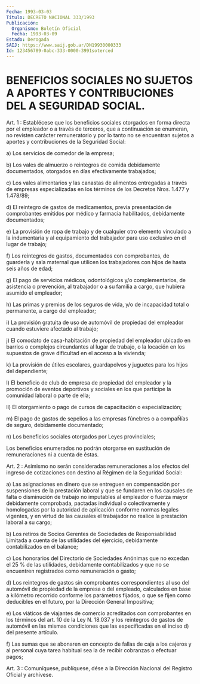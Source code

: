 ```yaml
---
Fecha: 1993-03-03
Título: DECRETO NACIONAL 333/1993
Publicación:
  Organismo: Boletín Oficial
  Fecha: 1993-03-09
Estado: Derogada
SAIJ: https://www.saij.gob.ar/DN19930000333
Id: 123456789-0abc-333-0000-3991soterced
---
```

# BENEFICIOS SOCIALES NO SUJETOS A APORTES Y CONTRIBUCIONES DEL A SEGURIDAD SOCIAL.

<a id="1"></a>
Art.  1 : Establécese que los beneficios sociales otorgados en forma directa  por  el  empleador  o  a  través  de terceros, que a continuación se enumeran, no revisten carácter remuneratorio  y por lo tanto no se encuentran sujetos a aportes y contribuciones de  la Seguridad Social:

a) Los servicios de comedor de la empresa;

b)  Los  vales  de  almuerzo  o  reintegros  de comida debidamente documentados,   otorgados  en  días  efectivamente  trabajados;

c) Los vales alimentarios  y  las canastas de alimentos entregadas a  través de  empresas  especializadas  en  los  términos  de  los Decretos Nros. 1.477 y 1.478/89;

d) El reintegro de gastos  de medicamentos, previa presentación de comprobantes  emitidos  por  médico    y    farmacia   habilitados, debidamente documentados;

e)  La  provisión de ropa de trabajo y de cualquier otro  elemento vinculado a la indumentaria y al equipamiento del trabajador para uso exclusivo en el lugar de trabajo;

f) Los reintegros  de  gastos,  documentados  con comprobantes, de guardería y sala maternal que utilicen los trabajadores  con  hijos de hasta seis años de edad;

g) El pago de servicios médicos, odontológicos y/o complementarios,  de asistencia o prevención, al trabajador o a  su familia a cargo, que hubiera asumido el empleador;

h) Las primas y premios de los seguros de vida, y/o de incapacidad  total  o  permanente,  a  cargo  del  empleador;

i) La provisión gratuita  de  uso  de  automóvil  de propiedad del empleador cuando estuviere afectado al trabajo;

j)  El  comodato  de  casa-habitación  de propiedad del  empleador ubicado en barrios o complejos circundantes  al lugar de trabajo, o la locación en los supuestos de grave dificultad  en el acceso a la vivienda;

k) La provisión de útiles escolares, guardapolvos  y juguetes para los hijos del dependiente;

l)  El beneficio de club de empresa de propiedad del  empleador  y la promoción  de eventos deportivos y sociales en los que participe la comunidad laboral o parte de ella;

ll) El otorgamiento o pago de cursos de capacitación o especialización;

m) El pago de  gastos  de  sepelios  a  las  empresas fúnebres o a compaÑías de seguro, debidamente documentado;

n)  Los beneficios sociales otorgados por Leyes  provinciales;

Los beneficios  enumerados  no  podrán otorgarse en sustitución de remuneraciones ni a cuenta de éstas.

<a id="2"></a>
Art.  2  : Asimismo no serán consideradas remuneraciones a los efectos del ingreso  de  cotizaciones  con destino al Régimen de la Seguridad Social:

a)  Las  asignaciones en dinero que se entreguen  en  compensación por suspensiones  de la prestación laboral y que se fundaren en los causales  de falta o  disminución  de  trabajo  no  imputables  al empleador  o  fuerza mayor    debidamente  comprobada,  pactadas individual  o  colectivamente y homologadas  por  la  autoridad  de aplicación conforme  normas  legales vigentes,  y en virtud de las causales  el  trabajador  no  realice  la prestación laboral  a  su cargo;

b) Los retiros de Socios Gerentes de Sociedades de Responsabilidad Limitada a cuenta de las  utilidades del ejercicio, debidamente contabilizados en el balance;

c)  Los honorarios del Directorio de Sociedades  Anónimas  que  no excedan  el 25  %  de las utilidades, debidamente contabilizados y que no se encuentren registrados  como  remuneración  o gasto;

d)  Los reintegros de gastos sin comprobantes correspondientes  al uso del automóvil  de  propiedad  de  la  empresa  o del empleado, calculados  en  base a kilómetro recorrido conforme los  parámetros fijados, o que se  fijen  como deducibles  en  el  futuro,  por la Dirección General Impositiva;

e)    Los  viáticos  de  viajantes  de  comercio  acreditados  con comprobantes en  los términos del art. 10 de la Ley N. 18.037 y los reintegros de gastos  de  automóvil  en  las mismas condiciones que las  especificadas  en el  inciso  d)  del presente  artículo.

f) Las sumas que se abonaren en concepto  de  fallas de caja a los cajeros  y al  personal  cuya  tarea  habitual sea la  de  recibir cobranzas o efectuar pagos;

<a id="3"></a>
Art. 3 : Comuníquese, publíquese, dése a la Dirección Nacional del Registro Oficial y archívese.